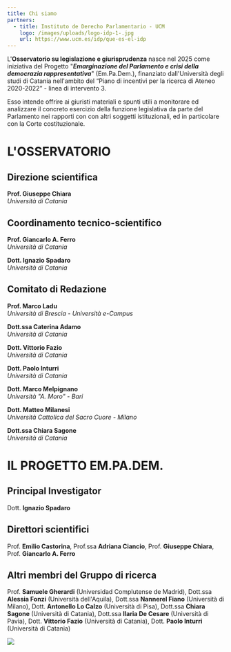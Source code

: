 ```yaml
---
title: Chi siamo
partners:
  - title: Instituto de Derecho Parlamentario - UCM
    logo: /images/uploads/logo-idp-1-.jpg
    url: https://www.ucm.es/idp/que-es-el-idp
---
```

L'**Osservatorio su legislazione e giurisprudenza** nasce  nel 2025 come iniziativa del Progetto "***Emarginazione del Parlamento e crisi della democrazia rappresentativa***" (Em.Pa.Dem.), finanziato dall'Università degli studi di Catania  nell'ambito del “Piano di incentivi per la ricerca di Ateneo 2020-2022”  - linea di intervento 3.

Esso  intende offrire ai giuristi materiali e spunti utili a monitorare ed analizzare  il concreto esercizio della funzione legislativa da parte del Parlamento nei rapporti con con altri soggetti istituzionali, ed in particolare con la Corte costituzionale.

# **L'OSSERVATORIO**

## Direzione scientifica

**Prof. Giuseppe Chiara**\
*Università di Catania*

## Coordinamento tecnico-scientifico

**Prof. Giancarlo A. Ferro**\
*Università di Catania*

**Dott. Ignazio Spadaro**\
*Università di Catania*

## Comitato di Redazione

**Prof. Marco Ladu**  \
*Università di Brescia - Università e-Campus*

**Dott.ssa Caterina Adamo** \
*Università di Catania*

**Dott. Vittorio Fazio** \
*Università di Catania*

**Dott. Paolo Inturri**\
*Università di Catania*

**Dott. Marco Melpignano**\
*Università "A. Moro" - Bari*

**Dott. Matteo Milanesi** \
*Università Cattolica del Sacro Cuore - Milano*

**Dott.ssa Chiara Sagone** \
*Università di Catania*

# **IL PROGETTO EM.PA.DEM.**

## Principal Investigator

Dott. **Ignazio Spadaro** 

## Direttori scientifici

Prof. **Emilio Castorina**, Prof.ssa **Adriana Ciancio**, Prof. **Giuseppe Chiara**, Prof. **Giancarlo A. Ferro**

## Altri membri del Gruppo di ricerca

Prof. **Samuele Gherardi** (Universidad Complutense de Madrid), Dott.ssa **Alessia Fonzi** (Università dell'Aquila), Dott.ssa **Nannerel Fiano** (Università di Milano), Dott. **Antonello Lo Calzo** (Università di Pisa), Dott.ssa **Chiara Sagone** (Università di Catania), Dott.ssa **Ilaria De Cesare** (Università di Pavia), Dott. **Vittorio Fazio** (Università di Catania), Dott. **Paolo Inturri** (Università di Catania)

![](/images/uploads/logo-piaceri.jpg)
